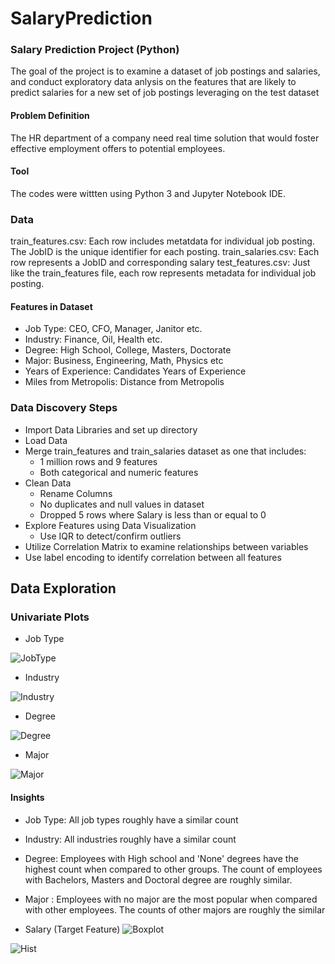 # SalaryPrediction
### Salary Prediction Project (Python)
The goal of the project is to examine a dataset of job postings and salaries, and conduct exploratory data anlysis on the features that are likely to predict salaries for a new set of job postings leveraging on the test dataset 
#### Problem Definition
The HR department of a company need real time solution that would foster effective employment offers to potential employees.
#### Tool
The codes were wittten using Python 3 and Jupyter Notebook IDE.

### Data 
train_features.csv: Each row includes metatdata for individual job posting. The JobID is the unique identifier for each posting. 
train_salaries.csv: Each row represents a JobID and corresponding salary
test_features.csv: Just like the train_features file, each row represents metadata for individual job posting.

#### Features in Dataset
- Job Type: CEO, CFO, Manager, Janitor etc.
- Industry: Finance, Oil, Health etc.
- Degree: High School, College, Masters, Doctorate
- Major: Business, Engineering, Math, Physics etc
- Years of Experience: Candidates Years of Experience
- Miles from Metropolis: Distance from Metropolis

### Data Discovery Steps
- Import Data Libraries and set up directory
- Load Data
- Merge train_features and train_salaries dataset as one that includes:
    -  1 million rows and 9 features
    - Both categorical and numeric features
- Clean Data
    - Rename Columns
    - No duplicates and null values in dataset
    - Dropped 5 rows where Salary is less than or equal to 0
 - Explore Features using Data Visualization
    - Use IQR to detect/confirm outliers
 - Utilize Correlation Matrix to examine relationships between variables
 - Use label encoding to identify correlation between all features 
  
  ## Data Exploration
  
  ### Univariate Plots
  - Job Type
  
  ![JobType](https://user-images.githubusercontent.com/66134645/95991525-de731080-0dfa-11eb-9970-4d8ccda2c1e1.png)

- Industry 

![Industry](https://user-images.githubusercontent.com/66134645/95992054-84267f80-0dfb-11eb-84b1-7b8f42a99006.png)

- Degree

![Degree](https://user-images.githubusercontent.com/66134645/95992071-8d175100-0dfb-11eb-9b27-506b8c6dc85e.png)

- Major

![Major](https://user-images.githubusercontent.com/66134645/95992124-999ba980-0dfb-11eb-81f2-d3e588a12ac1.png)

#### Insights
- Job Type: All job types roughly have a similar count
- Industry: All industries roughly have a similar count
- Degree: Employees with High school and 'None' degrees have the highest count when compared to    other groups. The count of employees with Bachelors, Masters and Doctoral degree are roughly similar.
- Major : Employees with no major are the most popular when compared with other employees. The counts of other majors are roughly the similar

- Salary (Target Feature)
![Boxplot](https://user-images.githubusercontent.com/66134645/95992198-b0da9700-0dfb-11eb-88f8-de28d08f2e47.png)

![Hist](https://user-images.githubusercontent.com/66134645/95992207-b46e1e00-0dfb-11eb-8311-af58dd58c396.png)


